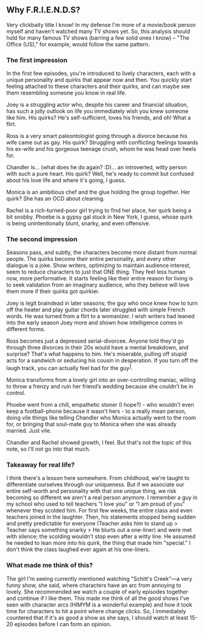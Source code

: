 ## Why F.R.I.E.N.D.S?

Very clickbaity title I know! In my defense I'm more of a movie/book person myself and haven't watched many TV shows yet. So, this analysis should hold for many famous TV shows (barring a few solid ones I know) – "The Office (US)," for example, would follow the same pattern.

### The first impression

In the first few episodes, you're introduced to lively characters, each with a unique personality and quirks that appear now and then. You quickly start feeling attached to these characters and their quirks, and can maybe see them resembling someone you know in real life.

Joey is a struggling actor who, despite his career and financial situation, has such a jolly outlook on life you immediately wish you knew someone like him. His quirks? He's self-sufficient, loves his friends, and oh! What a flirt.

Ross is a very smart paleontologist going through a divorce because his wife came out as gay. His quirk? Struggling with conflicting feelings towards his ex-wife and his gorgeous teenage crush, whom he was head over heels for.

Chandler is... (what does he do again? :D)... an introverted, witty person with such a pure heart. His quirk? Well, he's ready to commit but confused about his love life and where it's going, I guess.

Monica is an ambitious chef and the glue holding the group together. Her quirk? She has an OCD about cleaning.

Rachel is a rich-turned-poor girl trying to find her place, her quirk being a bit snobby. Phoebe is a gypsy gal stuck in New York, I guess, whose quirk is being unintentionally blunt, snarky, and even offensive.

### The second impression

Seasons pass, and subtly, the characters become more distant from normal people. The quirks become their entire personality, and every other dialogue is a joke. Show writers, optimizing to maintain audience interest, seem to reduce characters to just that ONE thing. They feel less human now, more performative. It starts feeling like their entire reason for living is to seek validation from an imaginary audience, who they believe will love them more if their quirks got quirkier.

Joey is legit braindead in later seasons; the guy who once knew how to turn off the heater and play guitar chords later struggled with simple French words. He was turned from a flirt to a womanizer. I wish writers had leaned into the early season Joey more and shown how intelligence comes in different forms.

Ross becomes just a depressed serial-divorcee. Anyone told they'd go through three divorces in their 20s would have a mental breakdown, and surprise? That's what happens to him. He's miserable, pulling off stupid acts for a sandwich or seducing his cousin in desperation. If you turn off the laugh track, you can actually feel bad for the guy<sup>[1](https://www.youtube.com/watch?v=4H6Ux3l75Rc)</sup>.

Monica transforms from a lovely girl into an over-controlling maniac, willing to throw a frenzy and ruin her friend’s wedding because she couldn’t be in control.

Phoebe went from a chill, empathetic stoner (I hope?) - who wouldn't even keep a football-phone because it wasn't hers - to a really mean person, doing vile things like telling Chandler who Monica actually went to the room for, or bringing that soul-mate guy to Monica when she was already married. Just vile.

Chandler and Rachel showed growth, I feel. But that's not the topic of this note, so I'll not go into that much.

### Takeaway for real life?

I think there's a lesson here somewhere. From childhood, we're taught to differentiate ourselves through our uniqueness. But if we associate our entire self-worth and personality with that one unique thing, we risk becoming so different we aren't a real person anymore. I remember a guy in my school who used to tell teachers "I love you" or "I am proud of you" whenever they scolded him. For first few weeks, the entire class and even teachers joined in the laughter. Then, his statements stopped being sudden and pretty predictable for everyone (Teacher asks him to stand up > Teacher says something snarky > He blurts out a one-liner) and were met with silence; the scolding wouldn't stop even after a witty line. He assumed he needed to lean more into his quirk, the thing that made him "special." I don't think the class laughed ever again at his one-liners.

### What made me think of this?

The girl I'm seeing currently mentioned watching "Schitt's Creek"—a very funny show, she said, where characters have an arc from annoying to lovely. She recommended we watch a couple of early episodes together and continue if I like them. This made me think of all the good shows I've seen with character arcs (HIMYM is a wonderful example) and how it took time for characters to hit a point where change clicks. So, I immediately countered that if it's as good a show as she says, I should watch at least 15-20 episodes before I can form an opinion.
